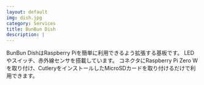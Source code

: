 ```yaml
---
layout: default
img: dish.jpg
category: Services
title: BunBun Dish
description: |
---
```

BunBun DishはRaspberry Piを簡単に利用できるよう拡張する基板です。
LEDやスイッチ、赤外線センサを搭載しています。
コネクタにRaspberry Pi Zero Wを取り付け、CutleryをインストールしたMicroSDカードを取り付けるだけで利用できます。